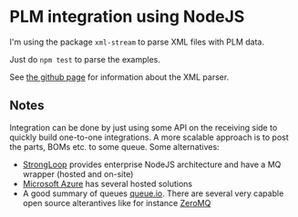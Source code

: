 PLM integration using NodeJS
============================

I'm using the package `xml-stream` to parse XML files with PLM data.

Just do `npm test` to parse the examples.

See [the github page](https://github.com/assistunion/xml-stream) for information
about the XML parser.


Notes
-----

Integration can be done by just using some API on the receiving side to quickly
build one-to-one integrations. A more scalable approach is to post the parts,
BOMs etc. to some queue. Some alternatives:

 * [StrongLoop](http://strongloop.com) provides enterprise NodeJS architecture
   and have a MQ wrapper (hosted and on-site)
 * [Microsoft Azure](http://azure.microsoft.com/en-us/develop/nodejs/) has several
  hosted solutions
 * A good summary of queues [queue.io](http://queues.io). There are several
   very capable open source alterantives like for instance
   [ZeroMQ](http://zeromq.org)
